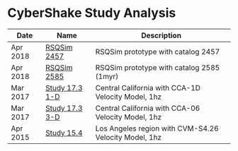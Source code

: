 # CyberShake Study Analysis

| Date | Name | Description |
|-----|-----|-----|
| Apr 2018 | [RSQSim 2457](study_18_4_rsqsim_prototype_2457#rsqsim-2457) | RSQSim prototype with catalog 2457 |
| Apr 2018 | [RSQSim 2585](study_18_4_rsqsim_2585#rsqsim-2585) | RSQSim prototype with catalog 2585 (1myr) |
| Mar 2017 | [Study 17.3 1-D](study_17_3_1d#study-173-1-d) | Central California with CCA-1D Velocity Model, 1hz |
| Mar 2017 | [Study 17.3 3-D](study_17_3_3d#study-173-3-d) | Central California with CCA-06 Velocity Model, 1hz |
| Apr 2015 | [Study 15.4](study_15_4#study-154) | Los Angeles region with CVM-S4.26 Velocity Model, 1hz |
